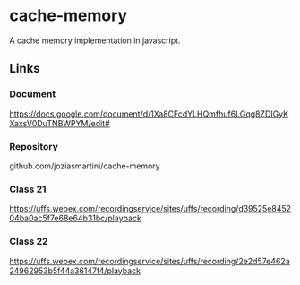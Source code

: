 # cache-memory
A cache memory implementation in javascript.

## Links

### Document
https://docs.google.com/document/d/1Xa8CFcdYLHQmfhuf6LGqg8ZDIGyKXaxsV0DuTNBWPYM/edit#

### Repository
github.com/joziasmartini/cache-memory 

### Class 21
https://uffs.webex.com/recordingservice/sites/uffs/recording/d39525e845204ba0ac5f7e68e64b31bc/playback 

### Class 22
https://uffs.webex.com/recordingservice/sites/uffs/recording/2e2d57e462a24962953b5f44a36147f4/playback